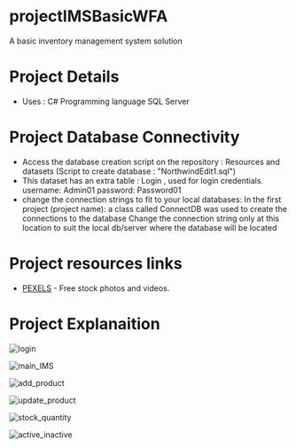 # projectIMSBasicWFA
A basic inventory management system solution

# Project Details
- Uses :
C# Programming language
SQL Server 

# Project Database Connectivity
- Access the database creation script on the repository : Resources and datasets (Script to create database : "NorthwindEdit1.sql")
- This dataset has an extra table : Login , used for login credentials. username: Admin01 password: Password01
- change the connection strings to fit to your local databases:
  In the first project (project name):
    a class called ConnectDB was used to create the connections to the database
    Change the connection string only at this location to suit the local db/server where the database will be located

# Project resources links

- [PEXELS](https://www.pexels.com) - Free stock photos and videos.

# Project Explanaition

![login](https://user-images.githubusercontent.com/109286764/206780273-8f939cc9-0cd2-4951-92c5-7c51788b2204.JPG)

![main_IMS](https://user-images.githubusercontent.com/109286764/206764606-0a8848d2-569f-4bbd-9471-a51e79252c9a.JPG)

![add_product](https://user-images.githubusercontent.com/109286764/206764744-e5fdad42-4ef5-44b3-85f2-6ff6d1e7b5b1.JPG)

![update_product](https://user-images.githubusercontent.com/109286764/206764770-afddcaf8-c031-4e62-84e6-6f1d1589a63d.JPG)

![stock_quantity](https://user-images.githubusercontent.com/109286764/206764792-5df1db03-7e40-4493-a9fd-69f2451c9c93.JPG)

![active_inactive](https://user-images.githubusercontent.com/109286764/206764825-880892c1-dc39-40c6-93b2-bfcd6ddc0a6d.JPG)
